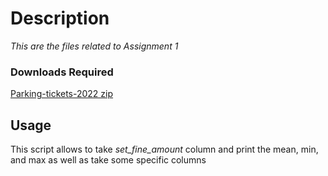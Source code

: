 # Description
*This are the files related to Assignment 1*
### Downloads Required
[Parking-tickets-2022 zip](https://open.toronto.ca/dataset/parking-tickets/)
## Usage
This script allows to take *set_fine_amount* column and print the mean, min, and max as well as take some specific columns
